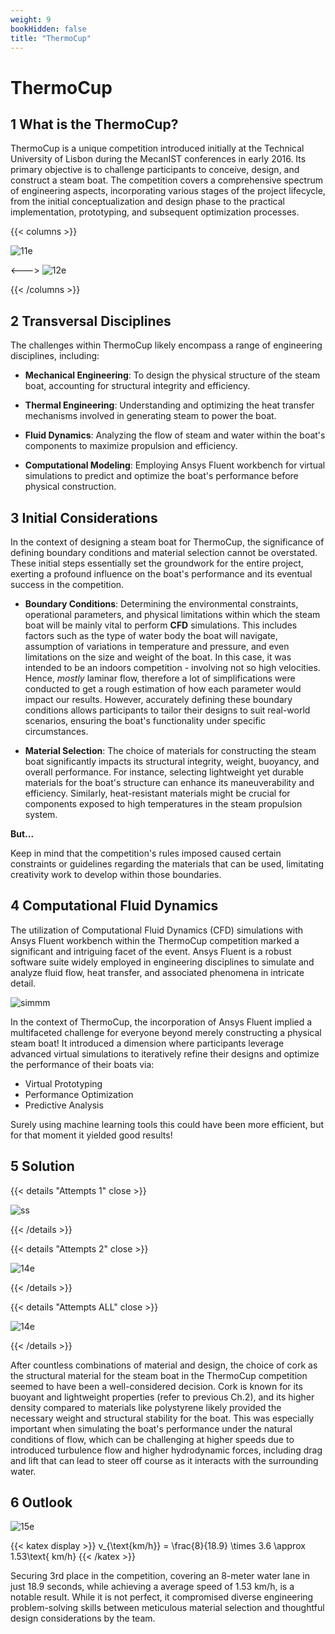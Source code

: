 ```yaml
---
weight: 9
bookHidden: false
title: "ThermoCup"
---
```


# **ThermoCup**

## 1 What is the ThermoCup?

ThermoCup is a unique competition introduced initially at the Technical University of Lisbon during the MecanIST conferences in early 2016. Its primary objective is to challenge participants to conceive, design, and construct a steam boat. The competition covers a comprehensive spectrum of engineering aspects, incorporating various stages of the project lifecycle, from the initial conceptualization and design phase to the practical implementation, prototyping, and subsequent optimization processes.

{{< columns >}}

![11e](https://live.staticflickr.com/65535/53336443281_ef63a9f75e.jpg)

<--->
![12e](https://live.staticflickr.com/65535/53336908180_08d5489b12_n.jpg)

{{< /columns >}}

## 2 Transversal Disciplines

The challenges within ThermoCup likely encompass a range of engineering disciplines, including:

- **Mechanical Engineering**: To design the physical structure of the steam boat, accounting for structural integrity and efficiency.

- **Thermal Engineering**: Understanding and optimizing the heat transfer mechanisms involved in generating steam to power the boat.

- **Fluid Dynamics**: Analyzing the flow of steam and water within the boat's components to maximize propulsion and efficiency.

- **Computational Modeling**: Employing Ansys Fluent workbench for virtual simulations to predict and optimize the boat's performance before physical construction.

## 3 Initial Considerations

In the context of designing a steam boat for ThermoCup, the significance of defining boundary conditions and material selection cannot be overstated. These initial steps essentially set the groundwork for the entire project, exerting a profound influence on the boat's performance and its eventual success in the competition.

- **Boundary Conditions**: Determining the environmental constraints, operational parameters, and physical limitations within which the steam boat will be mainly vital to perform **CFD** simulations. This includes factors such as the type of water body the boat will navigate, assumption of variations in temperature and pressure, and even limitations on the size and weight of the boat. In this case, it was intended to be an indoors competition - involving not so high velocities. Hence, *mostly* laminar flow, therefore a lot of simplifications were conducted to get a rough estimation of how each parameter would impact our results. However, accurately defining these boundary conditions allows participants to tailor their designs to suit real-world scenarios, ensuring the boat's functionality under specific circumstances.

- **Material Selection**: The choice of materials for constructing the steam boat significantly impacts its structural integrity, weight, buoyancy, and overall performance. For instance, selecting lightweight yet durable materials for the boat's structure can enhance its maneuverability and efficiency. Similarly, heat-resistant materials might be crucial for components exposed to high temperatures in the steam propulsion system.

 **But...**

Keep in mind that the competition's rules imposed caused certain constraints or guidelines regarding the materials that can be used, limitating creativity work to develop within those boundaries.



## 4 Computational Fluid Dynamics

The utilization of Computational Fluid Dynamics (CFD) simulations with Ansys Fluent workbench within the ThermoCup competition marked a significant and intriguing facet of the event. Ansys Fluent is a robust software suite widely employed in engineering disciplines to simulate and analyze fluid flow, heat transfer, and associated phenomena in intricate detail.

![simmm](https://8020engineering.com/wp-content/uploads/2018/10/8to15knots.gif)

In the context of ThermoCup, the incorporation of Ansys Fluent implied a multifaceted challenge for everyone beyond merely constructing a physical steam boat! It introduced a dimension where participants leverage advanced virtual simulations to iteratively refine their designs and optimize the performance of their boats via:

- Virtual Prototyping
- Performance Optimization
- Predictive Analysis

Surely using machine learning tools this could have been more efficient, but for that moment it yielded good results!


## 5 Solution

{{< details "Attempts 1" close >}}

![ss](https://live.staticflickr.com/65535/53336960300_e441411f17_w.jpg)

{{< /details >}}

{{< details "Attempts 2" close >}}

![14e](https://live.staticflickr.com/65535/53335570407_8c8504613f_c.jpg)

{{< /details >}}

{{< details "Attempts ALL" close >}}

![14e](https://live.staticflickr.com/65535/53335622417_63e481330f_w.jpg)

{{< /details >}}


After countless combinations of material and design, the choice of cork as the structural material for the steam boat in the ThermoCup competition seemed to have been a well-considered decision. Cork is known for its buoyant and lightweight properties (refer to previous Ch.2), and its higher density compared to materials like polystyrene likely provided the necessary weight and structural stability for the boat. This was especially important when simulating the boat's performance under the natural conditions of flow, which can be challenging at higher speeds due to introduced turbulence flow and higher hydrodynamic forces, including drag and lift that can lead to steer off course as it interacts with the surrounding water.



## 6 Outlook

![15e](https://live.staticflickr.com/65535/53336678438_b04bd3672c_c.jpg)

{{< katex display >}}
v_{\text{km/h}} = \frac{8}{18.9} \times 3.6 \approx 1.53\text{ km/h}
{{< /katex >}}

Securing 3rd place in the competition, covering an 8-meter water lane in just 18.9 seconds, while achieving a average speed of 1.53 km/h, is a notable result. While it is not perfect, it compromised diverse engineering problem-solving skills between meticulous material selection and thoughtful design considerations by the team. 
